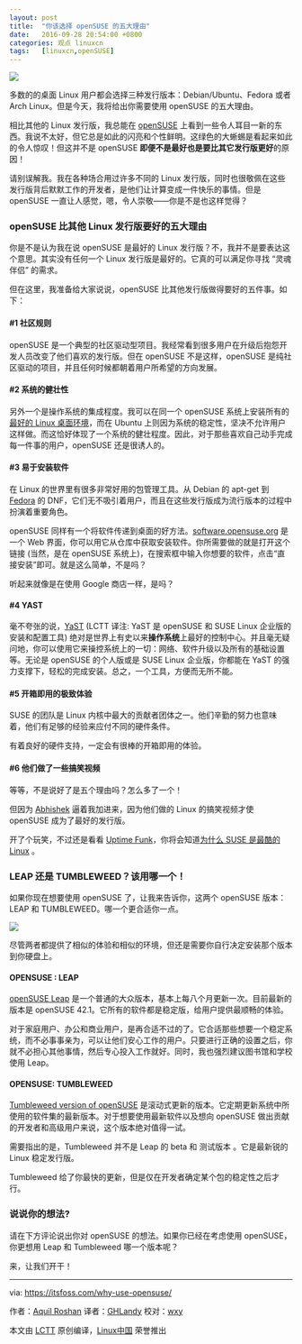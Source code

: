 ```yaml
---
layout: post
title:	"你该选择 openSUSE 的五大理由"
date:	2016-09-28 20:54:00 +0800 
categories:	观点 linuxcn 
tags:	[linuxcn,openSUSE]
---
```



![](/Asserts/Images//attachment/album/201609/28/205231engctq2bvttoh4qo.jpg)


多数的的桌面 Linux 用户都会选择三种发行版本：Debian/Ubuntu、Fedora 或者 Arch Linux。但是今天，我将给出你需要使用 openSUSE 的五大理由。


相比其他的 Linux 发行版，我总能在 [openSUSE](https://www.opensuse.org/) 上看到一些令人耳目一新的东西。我说不太好，但它总是如此的闪亮和个性鲜明。这绿色的大蜥蜴是看起来如此的令人惊叹！但这并不是 openSUSE **即便不是最好也是要比其它发行版更好**的原因！


请别误解我。我在各种场合用过许多不同的 Linux 发行版，同时也很敬佩在这些发行版背后默默工作的开发者，是他们让计算变成一件快乐的事情。但是 openSUSE 一直让人感觉，嗯，令人崇敬——你是不是也这样觉得？


### openSUSE 比其他 Linux 发行版要好的五大理由


你是不是认为我在说 openSUSE 是最好的 Linux 发行版？不，我并不是要表达这个意思。其实没有任何一个 Linux 发行版是最好的。它真的可以满足你寻找 “灵魂伴侣” 的需求。


但在这里，我准备给大家说说，openSUSE 比其他发行版做得要好的五件事。如下：


#### #1 社区规则


openSUSE 是一个典型的社区驱动型项目。我经常看到很多用户在升级后抱怨开发人员改变了他们喜欢的发行版。但在 openSUSE 不是这样，openSUSE 是纯社区驱动的项目，并且任何时候都朝着用户所希望的方向发展。


#### #2 系统的健壮性


另外一个是操作系统的集成程度。我可以在同一个 openSUSE 系统上安装所有的[最好的 Linux 桌面环境](https://itsfoss.com/best-linux-desktop-environments/)，而在 Ubuntu 上则因为系统的稳定性，坚决不允许用户这样做。而这恰好体现了一个系统的健壮程度。因此，对于那些喜欢自己动手完成每一件事的用户，openSUSE 还是很诱人的。


#### #3 易于安装软件


在 Linux 的世界里有很多非常好用的包管理工具。从 Debian 的 apt-get 到 [Fedora](https://itsfoss.com/fedora-24-review/) 的 DNF，它们无不吸引着用户，而且在这些发行版成为流行版本的过程中扮演着重要角色。


openSUSE 同样有一个将软件传递到桌面的好方法。[software.opensuse.org](https://software.opensuse.org/421/en) 是一个 Web 界面，你可以用它从仓库中获取安装软件。你所需要做的就是打开这个链接 (当然，是在 openSUSE 系统上)，在搜索框中输入你想要的软件，点击“直接安装”即可。就是这么简单，不是吗？


听起来就像是在使用 Google 商店一样，是吗？


#### #4 YAST


毫不夸张的说，[YaST](https://en.opensuse.org/Portal:YaST) (LCTT 译注: YaST 是 openSUSE 和 SUSE Linux 企业版的安装和配置工具) 绝对是世界上有史以来**操作系统**上最好的控制中心。并且毫无疑问地，你可以使用它来操控系统上的一切：网络、软件升级以及所有的基础设置等。无论是 openSUSE 的个人版或是 SUSE Linux 企业版，你都能在 YaST 的强力支撑下，轻松的完成安装。总之，一个工具，方便而无所不能。


#### #5 开箱即用的极致体验


SUSE 的团队是 Linux 内核中最大的贡献者团体之一。他们辛勤的努力也意味着，他们有足够的经验来应付不同的硬件条件。


有着良好的硬件支持，一定会有很棒的开箱即用的体验。


#### #6 他们做了一些搞笑视频


等等，不是说好了是五个理由吗？怎么多了一个！


但因为 [Abhishek](https://itsfoss.com/author/abhishek/) 逼着我加进来，因为他们做的 Linux 的搞笑视频才使 openSUSE 成为了最好的发行版。


开了个玩笑，不过还是看看 [Uptime Funk](https://www.youtube.com/watch?v=zbABy9ul11I)，你将会知道[为什么 SUSE 是最酷的 Linux](https://itsfoss.com/suse-coolest-linux-enterprise/) 。







### LEAP 还是 TUMBLEWEED？该用哪一个！


如果你现在想要使用 openSUSE 了，让我来告诉你，这两个 openSUSE 版本：LEAP 和 TUMBLEWEED。哪一个更合适你一点。


![](/Asserts/Images//attachment/album/201609/28/205344y37hpp45wl2c585h.jpg)


尽管两者都提供了相似的体验和相似的环境，但还是需要你自行决定安装那个版本到你硬盘上。


#### OPENSUSE : LEAP


[openSUSE Leap](https://en.opensuse.org/Portal:Leap) 是一个普通的大众版本，基本上每八个月更新一次。目前最新的版本是 openSUSE 42.1。它所有的软件都是稳定版，给用户提供最顺畅的体验。


对于家庭用户、办公和商业用户，是再合适不过的了。它合适那些想要一个稳定系统，而不必事事亲为，可以让他们安心工作的用户。只要进行正确的设置之后，你就不必担心其他事情，然后专心投入工作就好。同时，我也强烈建议图书馆和学校使用 Leap。


#### OPENSUSE: TUMBLEWEED


[Tumbleweed version of openSUSE](https://en.opensuse.org/Portal:Tumbleweed) 是滚动式更新的版本。它定期更新系统中所使用的软件集的最新版本。对于想要使用最新软件以及想向 openSUSE 做出贡献的开发者和高级用户来说，这个版本绝对值得一试。


需要指出的是，Tumbleweed 并不是 Leap 的 beta 和 测试版本 。它是最新锐的 Linux 稳定发行版。


Tumbleweed 给了你最快的更新，但是仅在开发者确定某个包的稳定性之后才行。


### 说说你的想法?


请在下方评论说出你对 openSUSE 的想法。如果你已经在考虑使用 openSUSE，你更想用 Leap 和 Tumbleweed 哪一个版本呢？


来，让我们开干！




---


via: <https://itsfoss.com/why-use-opensuse/>


作者：[Aquil Roshan](https://itsfoss.com/author/aquil/) 译者：[GHLandy](https://github.com/GHLandy) 校对：[wxy](https://github.com/wxy)


本文由 [LCTT](https://github.com/LCTT/TranslateProject) 原创编译，[Linux中国](https://linux.cn/) 荣誉推出
